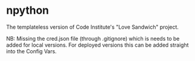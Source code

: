 # npython

The templateless version of Code Institute's "Love Sandwich" project.

NB:  Missing the cred.json file (through .gitignore) which is needs to be added for local versions.  For deployed versions this can be added straight into the Config Vars.
